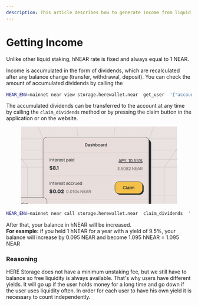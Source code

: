 ```yaml
---
description: This article describes how to generate income from liquid staking
---
```


# Getting Income

Unlike other liquid staking, hNEAR rate is fixed and always equal to 1 NEAR.

Income is accumulated in the form of dividends, which are recalculated after any balance change (transfer, withdrawal, deposit). You can check the amount of accumulated dividends by calling the

```bash
NEAR_ENV=mainnet near view storage.herewallet.near  get_user  '{"account_id":"komour.near"}'
```

The accumulated dividends can be transferred to the account at any time by calling the `claim_dividends` method or by pressing the claim button in the application or on the website.

<figure><img src="../../.gitbook/assets/image (1).png" alt=""><figcaption></figcaption></figure>

```bash
NEAR_ENV=mainnet near call storage.herewallet.near  claim_dividends  '' --accountId bob.near
```

After that, your balance in hNEAR will be increased. \
**For example:** if you held 1 hNEAR for a year with a yield of 9.5%, your balance will increase by 0.095 NEAR and become 1.095 hNEAR = 1.095 NEAR

### Reasoning

HERE Storage does not have a minimum unstaking fee, but we still have to balance so free liquidity is always available. That's why users have different yields. It will go up if the user holds money for a long time and go down if the user uses liquidity often. In order for each user to have his own yield it is necessary to count independently.

